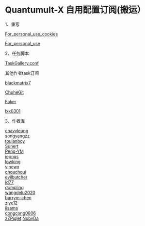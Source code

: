 # Quantumult-X 自用配置订阅(搬运）

1、重写
   
   [For_personal_use_cookies](https://raw.githubusercontent.com/lookun/Quantumult-X/main/rewrite/For_personal_use_cookies.conf)

   [For_personal_use](https://raw.githubusercontent.com/lookun/Quantumult-X/main/rewrite/For_personal_use.conf)

2、任务脚本
   
   [TaskGallery.conf](https://github.com/lookun/Quantumult-X/blob/main/TaskGallery.json)
   
   其他作者task订阅

   [blackmatrix7](https://raw.githubusercontent.com/blackmatrix7/ios_rule_script/master/script/gallery.json)

   [ChuheGit](https://dove.589669.xyz/task2qxgallery?img=1&filter=jd_%7Cjx_%7CJD&sub=https://raw.githubusercontent.com/ChuheGit/1/main/Surge/Module/Task.sgmodule)

   [Faker](https://cdn.jsdelivr.net/gh/shufflewzc/faker@main/qx.json)

   [lxk0301](https://jdsharedresourcescdn.azureedge.net/jdresource/lxk0301_gallery.json)

3、作者库

[chavyleung](https://github.com/chavyleung/scripts)  
[songyangzz](https://github.com/songyangzz/QuantumultX)  
[toulanboy](https://github.com/toulanboy/scripts)  
[Sunert](https://github.com/Sunert/Scripts/tree/master/Task)  
[Peng-YM](https://github.com/Peng-YM/QuanX/tree/master/Tasks)  
[iepngs](https://raw.githubusercontent.com/iepngs/Script/master)  
[lowking](https://github.com/lowking/Scripts)  
[vinewx](https://ooxx.be/js/)  
[chouchoui](https://github.com/chouchoui/QuanX/tree/master/Scripts)  
[evilbutcher](https://github.com/evilbutcher/Quantumult_X/tree/master/check_in)  
[id77](https://github.com/id77/QuantumultX/tree/master)  
[dompling](https://github.com/dompling/Script)  
[wangdelu2020](https://github.com/wangdelu2020/hongliyu)  
[barrym-chen](https://github.com/barrym-chen/Script)  
[ziye12](https://github.com/ziye12/JavaScript)  
[iisama](https://github.com/iisams/Scripts/master)  
[congcong0806](https://github.com/congcong0806/surge-list/tree/master)  
[zZPiglet](https://github.com/zZPiglet/Task/tree/master)
[NobyDa](https://github.com/NobyDa/Script/tree/master)
